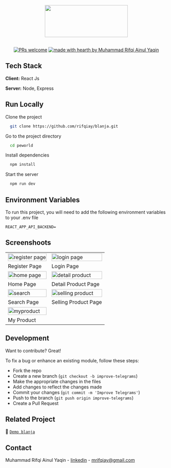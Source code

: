 <br/>
<div align="center">
<img src="https://i.postimg.cc/52xG205r/blanja.png" width="258px" height="100px" cover />
 </div>

<div align="center">
<br />

[![PRs welcome](https://img.shields.io/badge/PRs-welcome-ff69b4.svg?style=flat-square)](https://github.com/rifqiay)
[![made with hearth by Muhammad Rifqi Ainul Yaqin](https://img.shields.io/badge/made%20with%20%E2%99%A5%20by-Rifqi-ff1414.svg?style=flat-square)](https://github.com/rifqiay)

</div>

## Tech Stack

**Client:** React Js

**Server:** Node, Express

## Run Locally

Clone the project

```bash
  git clone https://github.com/rifqiay/blanja.git
```

Go to the project directory

```bash
  cd peworld
```

Install dependencies

```bash
  npm install
```

Start the server

```bash
  npm run dev
```

## Environment Variables

To run this project, you will need to add the following environment variables to your .env file

```
REACT_APP_API_BACKEND=
```

## Screenshoots

<p align="center" display=flex>
<table>
  <tr>
    <td><image src="./ScreenShoot/register.png" alt="register page" width=100%/></td>
    <td><image src="./ScreenShoot/login.png" alt="login page" width=100%></td>
  </tr>
   <tr>
    <td>Register Page</td>
    <td>Login Page</td>
  </tr>
  <tr>
    <td><image src="./ScreenShoot/home.png" alt="home page" width=100% ></td>
    <td><image src="./ScreenShoot/detail.png" alt="detail product" width=100%></td>
  </tr>
   <tr>
   <td>Home Page</td>
    <td>Detail Product Page</td>
  </tr>
  <tr>
    <td><image src="./ScreenShoot/search page.png" alt="search" width=100%></td>
        <td><image src="./ScreenShoot/selling product.png" alt="selling product" width=100%></td>
  </tr>
  <tr>
      <td>Search Page</td>
       <td>Selling Product Page</td>
 </tr>
  <tr>
    <td><image src="./ScreenShoot/my product.png" alt="myproduct" width=100%></td>
  </tr>
  <tr>
      <td>My Product</td>
 </tr>
</table>

## Development

Want to contribute? Great!

To fix a bug or enhance an existing module, follow these steps:

- Fork the repo
- Create a new branch (`git checkout -b improve-telegrams`)
- Make the appropriate changes in the files
- Add changes to reflect the changes made
- Commit your changes (`git commit -m 'Improve Telegrams'`)
- Push to the branch (`git push origin improve-telegrams`)
- Create a Pull Request

## Related Project

:rocket: [`Demo blanja`](https://fe-blanja.vercel.app)

## Contact

Muhammad Rifqi Ainul Yaqin - [linkedin](www.linkedin.com/in/rifqiay) - mrifqiay@gmail.com
